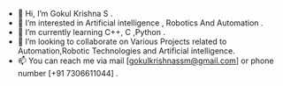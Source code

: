 - 👋 Hi, I’m Gokul Krishna S .
- 👀 I’m interested in Artificial intelligence , Robotics And Automation .
- 🌱 I’m currently learning C++, C ,Python .
- 💞️ I’m looking to collaborate on Various Projects related to Automation,Robotic Technologies and Artificial intelligence.
- 📫 You can reach me via mail [gokulkrishnassm@gmail.com] or phone number [+91 7306611044] .

<!---
GokulKrishnaSheejan/GokulKrishnaSheejan is a ✨ special ✨ repository because its `README.md` (this file) appears on your GitHub profile.
You can click the Preview link to take a look at your changes.
--->
